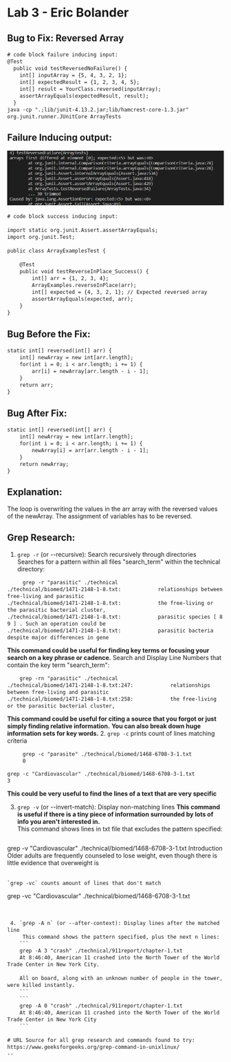 # Lab 3 - Eric Bolander
## Bug to Fix: Reversed Array 
```
# code block failure inducing input:
@Test
  public void testReversedNoFailure() {
    int[] inputArray = {5, 4, 3, 2, 1};
    int[] expectedResult = {1, 2, 3, 4, 5};
    int[] result = YourClass.reversed(inputArray);
    assertArrayEquals(expectedResult, result);
  }
java -cp ".;lib/junit-4.13.2.jar;lib/hamcrest-core-1.3.jar" org.junit.runner.JUnitCore ArrayTests
```

## Failure Inducing output: 
![Image](failure.png)

```
# code block success inducing input:

import static org.junit.Assert.assertArrayEquals;
import org.junit.Test;

public class ArrayExamplesTest {

    @Test
    public void testReverseInPlace_Success() {
        int[] arr = {1, 2, 3, 4};
        ArrayExamples.reverseInPlace(arr);
        int[] expected = {4, 3, 2, 1}; // Expected reversed array
        assertArrayEquals(expected, arr);
    }
}
```
## Bug Before the Fix: 
```
static int[] reversed(int[] arr) {
    int[] newArray = new int[arr.length];
    for(int i = 0; i < arr.length; i += 1) {
        arr[i] = newArray[arr.length - i - 1];
    }
    return arr;
}
```
## Bug After Fix: 
```
static int[] reversed(int[] arr) {
    int[] newArray = new int[arr.length];
    for(int i = 0; i < arr.length; i += 1) {
        newArray[i] = arr[arr.length - i - 1];
    }
    return newArray;
}
```
## Explanation: 
 The loop is overwriting the values in the arr array with the reversed values of the newArray. The assignment of variables has to be reversed. 

## Grep Research: 

  1. `grep -r` (or --recursive): Search recursively through directories
     Searches for a pattern within all files "search_term" within the technical directory:
```
     grep -r "parasitic" ./technical
./technical/biomed/1471-2148-1-8.txt:            relationships between free-living and parasitic
./technical/biomed/1471-2148-1-8.txt:            the free-living or the parasitic bacterial cluster,
./technical/biomed/1471-2148-1-8.txt:            parasitic species [ 8 9 ] . Such an operation could be
./technical/biomed/1471-2148-1-8.txt:            parasitic bacteria despite major differences in gene
```
**This command could be useful for finding key terms or focusing your search on a key phrase or cadence.**
     Search and Display Line Numbers that contain the key term "search_term":
```
    grep -rn "parasitic" ./technical
./technical/biomed/1471-2148-1-8.txt:247:            relationships between free-living and parasitic
./technical/biomed/1471-2148-1-8.txt:258:            the free-living or the parasitic bacterial cluster,
```
     
 **This command could be useful for citing a source that you forgot or just simply finding relative information.** 
 **You can also break down huge information sets for key words.** 
 2.  `grep -c` prints count of lines matching criteria
```
     grep -c "parasite" ./technical/biomed/1468-6708-3-1.txt
     0
```

```
grep -c "Cardiovascular" ./technical/biomed/1468-6708-3-1.txt
3
```
  **This could be very useful to find the lines of a text that are very specific**   

 
3.  `grep -v` (or --invert-match): Display non-matching lines
   **This command is useful if there is a tiny piece of information surrounded by lots of info you aren't interested in.**   
     This command shows lines in txt file that excludes the pattern specified:
     ```
grep -v "Cardiovascular" ./technical/biomed/1468-6708-3-1.txt
Introduction
        Older adults are frequently counseled to lose weight,
        even though there is little evidence that overweight is
```

`grep -vc` counts amount of lines that don't match
```
grep -vc "Cardiovascular" ./technical/biomed/1468-6708-3-1.txt
```
 
  
 4. `grep -A n` (or --after-context): Display lines after the matched line
     This command shows the pattern specified, plus the next n lines:
    ```
    grep -A 3 "crash" ./technical/911report/chapter-1.txt
    At 8:46:40, American 11 crashed into the North Tower of the World Trade Center in New York City.

    All on board, along with an unknown number of people in the tower, were killed instantly.
    ```
    ```
    grep -A 0 "crash" ./technical/911report/chapter-1.txt
    At 8:46:40, American 11 crashed into the North Tower of the World Trade Center in New York City
    ```

# URL Source for all grep research and commands found to try:
https://www.geeksforgeeks.org/grep-command-in-unixlinux/
--


        
 
